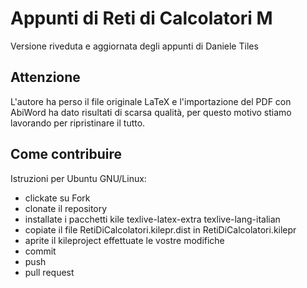 Appunti di Reti di Calcolatori M
================================

Versione riveduta e aggiornata degli appunti di Daniele Tiles

Attenzione
----------

L'autore ha perso il file originale LaTeX e l'importazione del PDF con AbiWord
ha dato risultati di scarsa qualità, per questo motivo stiamo lavorando per
ripristinare il tutto.

Come contribuire
----------------

Istruzioni per Ubuntu GNU/Linux:
* clickate su Fork
* clonate il repository
* installate i pacchetti kile texlive-latex-extra texlive-lang-italian
* copiate il file RetiDiCalcolatori.kilepr.dist in RetiDiCalcolatori.kilepr
* aprite il kileproject effettuate le vostre modifiche
* commit
* push
* pull request
